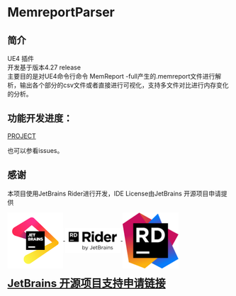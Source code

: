 # MemreportParser

## 简介
UE4 插件  
开发基于版本4.27 release  
主要目的是对UE4命令行命令 MemReport -full产生的.memreport文件进行解析，输出各个部分的csv文件或者直接进行可视化，支持多文件对比进行内存变化的分析。
## 功能开发进度：  
[PROJECT](https://github.com/users/muchenhen/projects/4)

也可以参看issues。  

## **感谢**

本项目使用JetBrains Rider进行开发，IDE License由JetBrains 开源项目申请提供

<p>
<a href="https://www.jetbrains.com/"/>
<img src ="jb_beam.png" align="middle" width=25%/>
</a>
<a href="https://www.jetbrains.com/rider/"/>
<img src ="Rider.png" align="middle" width=25%/>
</a>
<a href="https://www.jetbrains.com/lp/rider-unreal/"/>
<img src ="Rider_icon.png" align="middle" width=25%/>
</a>
</p>

<font size = 5> [**JetBrains 开源项目支持申请链接**](https://www.jetbrains.com/lp/rider-unreal/)</font>